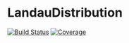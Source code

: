 # LandauDistribution

[![Build Status](https://github.com/Moelf/LandauDistribution.jl/workflows/CI/badge.svg)](https://github.com/Moelf/LandauDistribution.jl/actions)
[![Coverage](https://codecov.io/gh/Moelf/LandauDistribution.jl/branch/master/graph/badge.svg)](https://codecov.io/gh/Moelf/LandauDistribution.jl)
